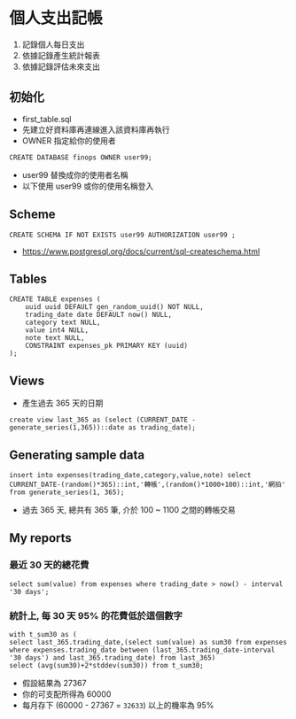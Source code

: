 # 個人支出記帳
1. 記錄個人每日支出
2. 依據記錄產生統計報表
3. 依據記錄評估未來支出

## 初始化
- first_table.sql
- 先建立好資料庫再連線進入該資料庫再執行
- OWNER 指定給你的使用者
```
CREATE DATABASE finops OWNER user99;
```
- user99 替換成你的使用者名稱
- 以下使用 user99 或你的使用名稱登入

## Scheme
```
CREATE SCHEMA IF NOT EXISTS user99 AUTHORIZATION user99 ;
```
- https://www.postgresql.org/docs/current/sql-createschema.html
## Tables
```
CREATE TABLE expenses (
	uuid uuid DEFAULT gen_random_uuid() NOT NULL,
	trading_date date DEFAULT now() NULL,
	category text NULL,
	value int4 NULL,
	note text NULL,
	CONSTRAINT expenses_pk PRIMARY KEY (uuid)
);
```

## Views
- 產生過去 365 天的日期
```
create view last_365 as (select (CURRENT_DATE - generate_series(1,365))::date as trading_date);
```

## Generating sample data
```
insert into expenses(trading_date,category,value,note) select CURRENT_DATE-(random()*365)::int,'轉帳',(random()*1000+100)::int,'網拍' from generate_series(1, 365);
```
- 過去 365 天, 總共有 365 筆, 介於 100 ~ 1100 之間的轉帳交易
## My reports
### 最近 30 天的總花費
```
select sum(value) from expenses where trading_date > now() - interval '30 days';
```
### 統計上, 每 30 天 95% 的花費低於這個數字
```
with t_sum30 as (
select last_365.trading_date,(select sum(value) as sum30 from expenses where expenses.trading_date between (last_365.trading_date-interval '30 days') and last_365.trading_date) from last_365)
select (avg(sum30)+2*stddev(sum30)) from t_sum30;
```
- 假設結果為 27367
- 你的可支配所得為 60000
- 每月存下 (60000 - 27367 = ```32633```) 以上的機率為 95% 
